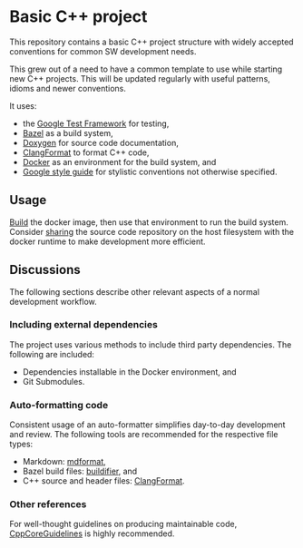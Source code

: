 # Basic C++ project

This repository contains a basic C++ project structure with widely accepted
conventions for common SW development needs.

This grew out of a need to have a common template to use while starting new C++
projects. This will be updated regularly with useful patterns, idioms and newer
conventions.

It uses:

- the [Google Test Framework](https://github.com/google/googletest) for
  testing,
- [Bazel](https://bazel.build) as a build system,
- [Doxygen](https://www.doxygen.nl/manual/docblocks.html) for source code
  documentation,
- [ClangFormat](https://clang.llvm.org/docs/ClangFormat.html) to format C++
  code,
- [Docker](https://www.docker.com) as an environment for the build system, and
- [Google style guide](https://google.github.io/styleguide/cppguide.html) for
  stylistic conventions not otherwise specified.

## Usage

[Build](https://docs.docker.com/engine/reference/commandline/build/) the docker
image, then use that environment to run the build system. Consider
[sharing](https://docs.docker.com/engine/reference/run/#volume-shared-filesystems)
the source code repository on the host filesystem with the docker runtime to
make development more efficient.

## Discussions

The following sections describe other relevant aspects of a normal development
workflow.

### Including external dependencies

The project uses various methods to include third party dependencies. The
following are included:

- Dependencies installable in the Docker environment, and
- Git Submodules.

### Auto-formatting code

Consistent usage of an auto-formatter simplifies day-to-day development and
review. The following tools are recommended for the respective file types:

- Markdown: [mdformat](https://github.com/executablebooks/mdformat),
- Bazel build files:
  [buildifier](https://github.com/bazelbuild/buildtools/blob/master/buildifier/README.md),
  and
- C++ source and header files:
  [ClangFormat](https://clang.llvm.org/docs/ClangFormat.html).

### Other references

For well-thought guidelines on producing maintainable code,
[CppCoreGuidelines](https://isocpp.github.io/CppCoreGuidelines/CppCoreGuidelines)
is highly recommended.
